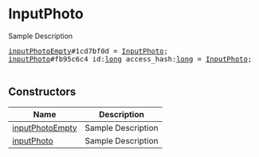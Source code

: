 # InputPhoto

Sample Description

<pre>
<a href="../constructor/inputPhotoEmpty">inputPhotoEmpty</a>#1cd7bf0d = <a href="../type/InputPhoto.md">InputPhoto</a>;
<a href="../constructor/inputPhoto">inputPhoto</a>#fb95c6c4 id:<a href="../type/long.md">long</a> access_hash:<a href="../type/long.md">long</a> = <a href="../type/InputPhoto.md">InputPhoto</a>;

</pre>

## Constructors

| Name | Description |
|------|-------------|
| [inputPhotoEmpty](../constructor/inputPhotoEmpty.md) | Sample Description |
| [inputPhoto](../constructor/inputPhoto.md) | Sample Description |

